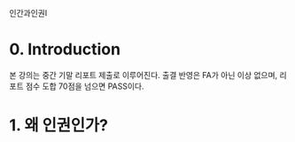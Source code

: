인간과인권I

# 0. Introduction

본 강의는 중간 기말 리포트 제출로 이루어진다.
출결 반영은 FA가 아닌 이상 없으며, 리포트 점수 도합 70점을 넘으면 PASS이다.

# 1. 왜 인권인가?